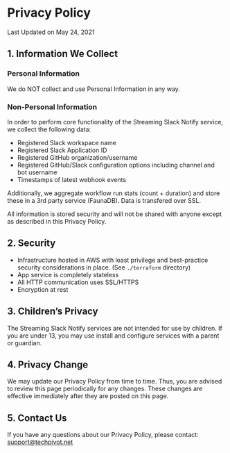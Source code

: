 # Privacy Policy

Last Updated on May 24, 2021

## 1. Information We Collect

### Personal Information

We do NOT collect and use Personal Information in any way.

### Non-Personal Information

In order to perform core functionality of the Streaming Slack Notify service, we collect the following data:

- Registered Slack workspace name
- Registered Slack Application ID
- Registered GitHub organization/username
- Registered GitHub/Slack configuration options including channel and bot username
- Timestamps of latest webhook events

Additionally, we aggregate workflow run stats (count + duration) and store these in a 3rd party service (FaunaDB). Data
is transfered over SSL.

All information is stored security and will not be shared with anyone except as described in this Privacy Policy.

## 2. Security

- Infrastructure hosted in AWS with least privilege and best-practice security considerations in place. (See
  `./terraform` directory)
- App service is completely stateless
- All HTTP communication uses SSL/HTTPS
- Encryption at rest

## 3. Children’s Privacy

The Streaming Slack Notify services are not intended for use by children. If you are under 13, you may use install and
configure services with a parent or guardian.

## 4. Privacy Change

We may update our Privacy Policy from time to time. Thus, you are advised to review this page periodically for any
changes. These changes are effective immediately after they are posted on this page.

## 5. Contact Us

If you have any questions about our Privacy Policy, please contact: support@techpivot.net
